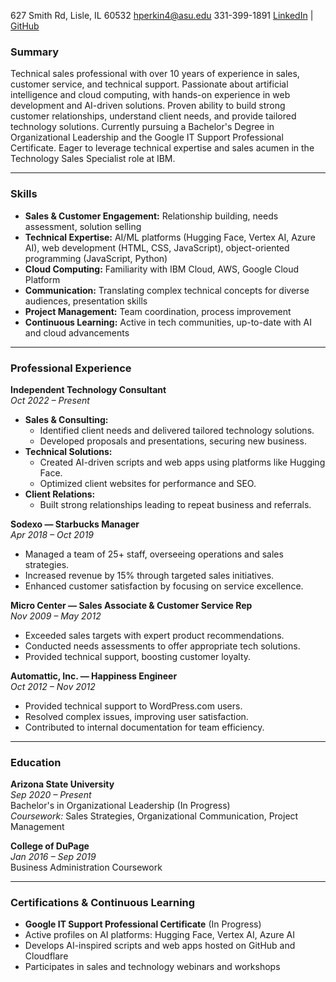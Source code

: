 627 Smith Rd, Lisle, IL 60532  [hperkin4@asu.edu](mailto:hperkin4@asu.edu)  331-399-1891  [LinkedIn](https://www.linkedin.com/in/henryperkins/) | [GitHub](https://github.cm/henryperkins)
### **Summary**

Technical sales professional with over 10 years of experience in sales, customer service, and technical support. Passionate about artificial intelligence and cloud computing, with hands-on experience in web development and AI-driven solutions. Proven ability to build strong customer relationships, understand client needs, and provide tailored technology solutions. Currently pursuing a Bachelor's Degree in Organizational Leadership and the Google IT Support Professional Certificate. Eager to leverage technical expertise and sales acumen in the Technology Sales Specialist role at IBM.

---

### **Skills**

- **Sales & Customer Engagement:** Relationship building, needs assessment, solution selling
- **Technical Expertise:** AI/ML platforms (Hugging Face, Vertex AI, Azure AI), web development (HTML, CSS, JavaScript), object-oriented programming (JavaScript, Python)
- **Cloud Computing:** Familiarity with IBM Cloud, AWS, Google Cloud Platform
- **Communication:** Translating complex technical concepts for diverse audiences, presentation skills
- **Project Management:** Team coordination, process improvement
- **Continuous Learning:** Active in tech communities, up-to-date with AI and cloud advancements

---

### **Professional Experience**

**Independent Technology Consultant**  
_Oct 2022 – Present_

- **Sales & Consulting:**
    - Identified client needs and delivered tailored technology solutions.
    - Developed proposals and presentations, securing new business.
- **Technical Solutions:**
    - Created AI-driven scripts and web apps using platforms like Hugging Face.
    - Optimized client websites for performance and SEO.
- **Client Relations:**
    - Built strong relationships leading to repeat business and referrals.

**Sodexo — Starbucks Manager**  
_Apr 2018 – Oct 2019_

- Managed a team of 25+ staff, overseeing operations and sales strategies.
- Increased revenue by 15% through targeted sales initiatives.
- Enhanced customer satisfaction by focusing on service excellence.

**Micro Center — Sales Associate & Customer Service Rep**  
_Nov 2009 – May 2012_

- Exceeded sales targets with expert product recommendations.
- Conducted needs assessments to offer appropriate tech solutions.
- Provided technical support, boosting customer loyalty.

**Automattic, Inc. — Happiness Engineer**  
_Oct 2012 – Nov 2012_

- Provided technical support to WordPress.com users.
- Resolved complex issues, improving user satisfaction.
- Contributed to internal documentation for team efficiency.

---

### **Education**

**Arizona State University**  
_Sep 2020 – Present_  
Bachelor's in Organizational Leadership (In Progress)  
_Coursework:_ Sales Strategies, Organizational Communication, Project Management

**College of DuPage**  
_Jan 2016 – Sep 2019_  
Business Administration Coursework

---

### **Certifications & Continuous Learning**

- **Google IT Support Professional Certificate** (In Progress)
- Active profiles on AI platforms: Hugging Face, Vertex AI, Azure AI
- Develops AI-inspired scripts and web apps hosted on GitHub and Cloudflare
- Participates in sales and technology webinars and workshops